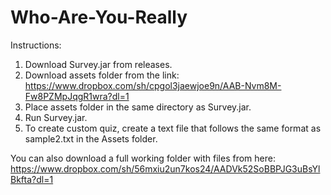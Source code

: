 # Who-Are-You-Really

Instructions:
1. Download Survey.jar from releases.
2. Download assets folder from the link: https://www.dropbox.com/sh/cpgol3jaewjoe9n/AAB-Nvm8M-Fw8PZMpJqgR1wra?dl=1
3. Place assets folder in the same directory as Survey.jar.
4. Run Survey.jar.
5. To create custom quiz, create a text file that follows the same format as sample2.txt in the Assets folder.

You can also download a full working folder with files from here: https://www.dropbox.com/sh/56mxiu2un7kos24/AADVk52SoBBPJG3uBsYlBkfta?dl=1

